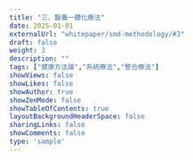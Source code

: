 ```yaml
---
title: "三、醫養一體化療法"
date: 2025-01-01
externalUrl: "whitepaper/smd-methodology/#3"
draft: false
weight: 3
description: ""
tags: ["健康方法論","系統療法","整合療法"]
showViews: false
showLikes: false
showAuthor: true
showZenMode: false
showTableOfContents: true
layoutBackgroundHeaderSpace: false
sharingLinks: false
showComments: false
type: 'sample'
---
```

